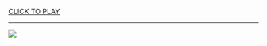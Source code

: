 
<a href="https://premium76.site?title=minecraft_unblocked_games_66&ref=13M">CLICK TO PLAY</a></h3>
<hr>

<a href="https://premium76.site?title=minecraft_unblocked_games_66&ref=13M"><img src="https://clearcache.store/games.png"></a>


